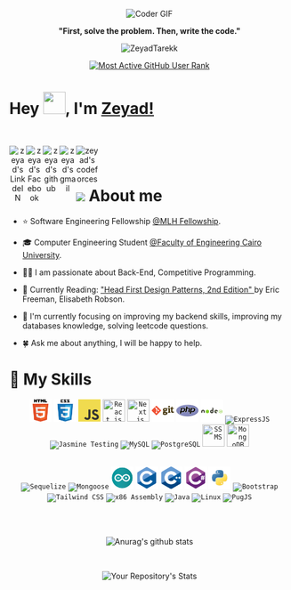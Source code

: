 <p align="center">

  <img src="https://media.giphy.com/media/SWoSkN6DxTszqIKEqv/giphy.gif" alt="Coder GIF" width="500" height="400">
  
</p>

<div align="center">

**"First, solve the problem. Then, write the code."**

 <!-- <a href="https://badges.pufler.dev">
    <img src="https://badges.pufler.dev/repos/ZeyadTarekk?&a=0"> 
    
  </a> -->

<!-- [![Repos Badge](https://badges.pufler.dev/repos/ZeyadTarekk)](https://badges.pufler.dev) -->
<img src="https://komarev.com/ghpvc/?username=ZeyadTarekk&label=Profile%20views&color=0e75b6&style=flat" alt="ZeyadTarekk" />

[![Most Active GitHub User Rank](https://en7wk5xej1s55cw.m.pipedream.net/)](https://commits.top/egypt.html)

</div>

# Hey <img src="https://github.com/ZeyadTarekk/ZeyadTarekk/blob/main/icons/wave.gif" width="40px" height="40px">, I'm [Zeyad!](https://www.linkedin.com/in/zeyad-tarek/)

<br/>

<div align="center">

<!-- <a href="https://twitter.com/Zeyad_Tarek0"><img align="left" alt="zeyad | Twitter" width="30px" src="https://user-images.githubusercontent.com/76125650/141382461-299f5651-de09-4549-a801-91d11f4fe15e.png" draggable="false" /></a> -->

<a href="https://www.linkedin.com/in/zeyad-tarek/"><img align="left" alt="zeyad's LinkdeIN" width="30px" src="https://user-images.githubusercontent.com/76125650/140648921-7692f46e-76c4-47f6-8c1f-383841428bbe.png" draggable="false" /></a>

 <!-- <a href="https://www.facebook.com/zeyad.tarek.104/">
  <img align="left" alt="zeyad's Facebook" width="30px" src="https://image.flaticon.com/icons/svg/2111/2111342.svg" draggable="false" />
</a> -->

  <a href="https://www.facebook.com/ZeyadTarekk">
  <img align="left" alt="zeyad's Facebook" width="30px" src="https://user-images.githubusercontent.com/76125650/139602215-302fea84-764a-45f9-8ca2-d623ede28c3c.png" draggable="false" />
</a>

<!-- <a href="https://www.instagram.com/zeyad__tarek/">
  <img align="left" alt="zeyad's Instagram" width="30px" src="https://user-images.githubusercontent.com/76125650/141382540-72edfb69-b11e-4e61-81fd-9f0653da2162.png" draggable="false" /></a> -->

 <!-- <a href="https://github.com/ZeyadTarekk">
  <img align="left" alt="zeyad's github" width="30px" src="https://image.flaticon.com/icons/svg/2111/2111432.svg" draggable="false" />
</a> -->

  <a href="https://github.com/ZeyadTarekk">
  <img align="left" alt="zeyad's github" width="30px" src="https://user-images.githubusercontent.com/76125650/139602266-044d30d7-1ad5-4b59-a0db-bf0777dd8b7a.png" draggable="false" />
</a>

<a href="mailto:zeyad.ta01@gmail.com">
  <img align="left" alt="zeyad's gmail" width="30px" src="https://user-images.githubusercontent.com/76125650/141382583-1354ab1c-10a7-4605-a255-412ee57d2ad7.png" draggable="false" />
</a>

<a href="https://codeforces.com/profile/Zeyad_Tarek">
  <img align="left" alt="zeyad's codeforces" width="40px" src="https://github.com/ZeyadTarekk/ZeyadTarekk/blob/main/icons/codeforces.png" draggable="false" />
</a>

</div>

<br />
<br />

# <img src="https://media.giphy.com/media/VgCDAzcKvsR6OM0uWg/giphy.gif" width="50" draggable="false" > About me

- ⭐ Software Engineering Fellowship <a href="https://fellowship.mlh.io/"> @MLH Fellowship</a>.
- 🎓 Computer Engineering Student <a href="http://eng.cu.edu.eg/ar/">@Faculty of Engineering Cairo University</a>.
- 🏃‍♂️ I am passionate about Back-End, Competitive Programming.
- 📖 Currently Reading: <a href="https://www.oreilly.com/library/view/head-first-design/9781492077992/"> "Head First Design Patterns, 2nd Edition" </a> by Eric Freeman, Elisabeth Robson.

- 🚧 I'm currently focusing on improving my backend skills, improving my databases knowledge, solving leetcode questions.

- 🍀 Ask me about anything, I will be happy to help.

# 🧰 My Skills

<div align="center">

<code><img height="40" title="HTML" src="https://raw.githubusercontent.com/github/explore/80688e429a7d4ef2fca1e82350fe8e3517d3494d/topics/html/html.png"></code>
<code><img height="40" title="CSS" src="https://raw.githubusercontent.com/github/explore/80688e429a7d4ef2fca1e82350fe8e3517d3494d/topics/css/css.png"></code>
<code><img height="40" title="JavaScript" src="https://raw.githubusercontent.com/github/explore/80688e429a7d4ef2fca1e82350fe8e3517d3494d/topics/javascript/javascript.png"></code>
<code><img height="40" width="40" title="React.js" src="https://github.com/ZeyadTarekk/ZeyadTarekk/blob/main/icons/react.svg"></code>
<code><img height="40" width="40" title="Next.js" src="https://github.com/ZeyadTarekk/ZeyadTarekk/blob/main/icons/nextjs.svg"></code>
<code><img height="40" title="Git" src="https://raw.githubusercontent.com/github/explore/80688e429a7d4ef2fca1e82350fe8e3517d3494d/topics/git/git.png"></code>
<code><img height="40" title="PHP" src="https://raw.githubusercontent.com/github/explore/80688e429a7d4ef2fca1e82350fe8e3517d3494d/topics/php/php.png"></code>
<code><img height="40" title="NodeJs" src="https://raw.githubusercontent.com/devicons/devicon/master/icons/nodejs/nodejs-original-wordmark.svg"></code>
<code><img height="40" title="ExpressJS" src="https://github.com/ZeyadTarekk/ZeyadTarekk/blob/main/icons/express.svg"></code>
<code><img height="40" title="Jasmine Testing" src="https://github.com/ZeyadTarekk/ZeyadTarekk/blob/main/icons/jasmine.svg"></code>
<code><img height="40" title="MySQL" src="https://github.com/ZeyadTarekk/ZeyadTarekk/blob/main/icons/mysql.svg"></code>
<code><img height="40" title="PostgreSQL" src="https://github.com/ZeyadTarekk/ZeyadTarekk/blob/main/icons/Postgresql.svg"></code>
<code><img height="40" width="40" title="SSMS" src="https://github.com/ZeyadTarekk/ZeyadTarekk/blob/main/icons/ssms.svg"></code>
<code><img height="40" width="40" title="MongoDB" src="https://github.com/ZeyadTarekk/ZeyadTarekk/blob/main/icons/mongodb.svg"></code>


<br />
<code><img height="40" title="Sequelize" src="https://github.com/ZeyadTarekk/ZeyadTarekk/blob/main/icons/sequelize.svg"></code>
<code><img height="40" title="Mongoose" src="https://github.com/ZeyadTarekk/ZeyadTarekk/blob/main/icons/mongoose.png"></code>
<code><img height="40" title="Arduino" src="https://raw.githubusercontent.com/github/explore/80688e429a7d4ef2fca1e82350fe8e3517d3494d/topics/arduino/arduino.png"></code>
<code><img height="40" title="C" src="https://raw.githubusercontent.com/devicons/devicon/master/icons/c/c-original.svg"></code>
<code><img height="40" title="C++" src="https://raw.githubusercontent.com/devicons/devicon/master/icons/cplusplus/cplusplus-original.svg"></code>
<code><img height="40" title="C#" src="https://raw.githubusercontent.com/devicons/devicon/master/icons/csharp/csharp-original.svg"></code>
<code><img height="40" title="Python" src="https://raw.githubusercontent.com/github/explore/80688e429a7d4ef2fca1e82350fe8e3517d3494d/topics/python/python.png"></code>
<code><img height="40" title="Bootstrap" src="https://github.com/ZeyadTarekk/ZeyadTarekk/blob/main/icons/bootstrap.png"></code>
<code><img height="40" title="Tailwind CSS" src="https://github.com/ZeyadTarekk/ZeyadTarekk/blob/main/icons/tailwindcss.svg"></code>
<code><img height="40" title="x86 Assembly" src="https://github.com/ZeyadTarekk/ZeyadTarekk/blob/main/icons/asm.png"></code>
<code><img height="40" title="Java" src="https://github.com/ZeyadTarekk/ZeyadTarekk/blob/main/icons/java.svg"></code>
<code><img height="40" title="Linux" src="https://github.com/ZeyadTarekk/ZeyadTarekk/blob/main/icons/linux.svg"></code>
<code><img height="40" title="PugJS" src="https://github.com/ZeyadTarekk/ZeyadTarekk/blob/main/icons/pug.svg"></code>
</div>

<br /><br />

<div align="center">

![Anurag's github stats](https://github-readme-stats.vercel.app/api?username=ZeyadTarekk&show_icons=true&theme=radical&count_private=true)

  <br>

![Your Repository's Stats](https://github-readme-stats.vercel.app/api/top-langs/?username=ZeyadTarekk&count_private=true&theme=radical)

<!-- ![ZeyadTarekk github streak](https://github-readme-streak-stats.herokuapp.com/?user=ZeyadTarekk&theme=radical&include_all_commits=true&count_private=true) -->

</div>
<!-- <h1 align="center">
   <br/>

  <img src="https://media.giphy.com/media/jpVnC65DmYeyRL4LHS/giphy.gif" width="20%">
</h1> -->
<!--
**ZeyadTarekk/ZeyadTarekk** is a ✨ _special_ ✨ repository because its `README.md` (this file) appears on your GitHub profile.

Here are some ideas to get you started:

- 🔭 I’m currently working on ...
- 🌱 I’m currently learning ...
- 👯 I’m looking to collaborate on ...
- 🤔 I’m looking for help with ...
- 💬 Ask me about ...
- 📫 How to reach me: ...
- 😄 Pronouns: ...
- ⚡ Fun fact: ...
  -->
